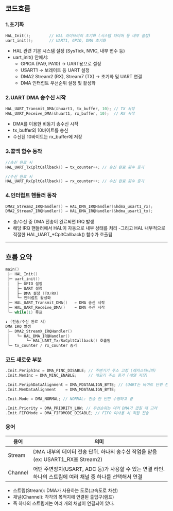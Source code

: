 ## 코드흐름

### 1.초기화
```c
HAL_Init();        // HAL 라이브러리 초기화 (시스템 타이머 등 내부 설정)
uart_init();       // UART1, GPIO, DMA 초기화
```
- HAL 관련 기본 시스템 설정 (SysTick, NVIC, 내부 변수 등)
- uart_init() 안에서:
  - GPIOA (PA9, PA10) → UART용으로 설정
  - USART1 → 보레이트 등 UART 설정
  - DMA2 Stream2 (RX), Stream7 (TX) → 초기화 및 UART 연결
  - DMA 인터럽트 우선순위 설정 및 활성화

### 2.UART DMA 송수신 시작
```c
HAL_UART_Transmit_DMA(&huart1, tx_buffer, 10); // TX 시작
HAL_UART_Receive_DMA(&huart1, rx_buffer, 10);  // RX 시작
```
- DMA를 이용한 비동기 송수신 시작
- tx_buffer의 10바이트를 송신
- 수신된 10바이트는 rx_buffer에 저장

### 3.콜백 함수 동작
```c
//송신 완료 시 
HAL_UART_TxCpltCallback() → tx_counter++; // 송신 완료 횟수 증가
```
```c
//수신 완료 시
HAL_UART_RxCpltCallback() → rx_counter++; // 수신 완료 횟수 증가
```

### 4.인터럽트 핸들러 동작
```c
DMA2_Stream2_IRQHandler() → HAL_DMA_IRQHandler(&hdma_usart1_rx);
DMA2_Stream7_IRQHandler() → HAL_DMA_IRQHandler(&hdma_usart1_tx);
```
- 송/수신 중 DMA 전송이 완료되면 IRQ 발생
- 해당 IRQ 핸들러에서 HAL이 자동으로 내부 상태를 처리
-그리고 HAL 내부적으로 적절한 HAL_UART_*CpltCallback() 함수가 호출됨
***

## 흐름 요약
```c
main()
 ├─ HAL_Init()
 ├─ uart_init()
 │   ├─ GPIO 설정
 │   ├─ UART 설정
 │   ├─ DMA 설정 (TX/RX)
 │   └─ 인터럽트 활성화
 ├─ HAL_UART_Transmit_DMA()   ← DMA 송신 시작
 ├─ HAL_UART_Receive_DMA()    ← DMA 수신 시작
 └─ while(1) 루프

↓ (전송/수신 완료 시)
DMA IRQ 발생
 ├─ DMA2_StreamX_IRQHandler()
 │   └─ HAL_DMA_IRQHandler()
 │       └─ HAL_UART_Tx/RxCpltCallback() 호출됨
 └─ tx_counter / rx_counter 증가
```

### 코드 새로운 부분 
```c
.Init.PeriphInc = DMA_PINC_DISABLE; // 주변기기 주소 고정 (레지스터니까)
.Init.MemInc = DMA_MINC_ENABLE;     // 메모리 주소 증가 (배열 저장)

.Init.PeriphDataAlignment = DMA_PDATAALIGN_BYTE; // (UART는 바이트 단위 전송이므로)
.Init.MemDataAlignment    = DMA_MDATAALIGN_BYTE;

.Init.Mode = DMA_NORMAL; // NORMAL: 전송 한 번만 수행하고 끝

.Init.Priority = DMA_PRIORITY_LOW; // 우선순위는 여러 DMA가 겹칠 때 고려
.Init.FIFOMode = DMA_FIFOMODE_DISABLE; // FIFO 미사용 시 직접 전송
```

### 용어 
용어 | 의미
--|--
Stream | DMA 내부의 데이터 전송 단위. 하나의 송수신 작업을 맡음 (ex: USART1_RX용 Stream2)
Channel | 어떤 주변장치(USART, ADC 등)가 사용할 수 있는 연결 라인. 하나의 스트림에 여러 채널 중 하나를 선택해서 연결

- 스트림(Stream): DMA가 사용하는 도로(고속도로 차선)
- 채널(Channel): 각각의 목적지에 연결된 출입구(램프)
- 즉 하나의 스트림에는 여러 개의 채널이 연결되어 있다. 


